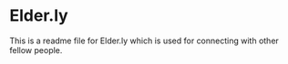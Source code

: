 # Elder.ly
This is a readme file for Elder.ly which is used for connecting with other fellow people.